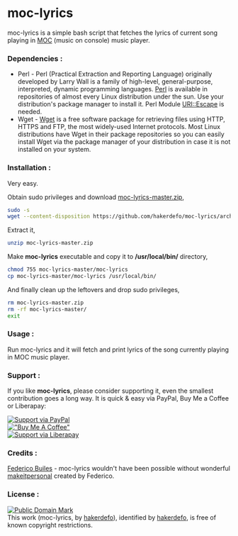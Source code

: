 # moc-lyrics
moc-lyrics is a simple bash script that fetches the lyrics of current song playing in [MOC] (music on console) music player.


### Dependencies :
- Perl - Perl (Practical Extraction and Reporting Language) originally developed by Larry Wall is a family of high-level, general-purpose, interpreted, dynamic programming languages. [Perl] is available in repositories of almost every Linux distribution under the sun. Use your distribution's package manager to install it. Perl Module [URI::Escape] is needed.
- Wget - [Wget] is a free software package for retrieving files using HTTP, HTTPS and FTP, the most widely-used Internet
protocols. Most Linux distributions have Wget in their package repositories so you can easily install Wget via the package manager of your distribution in case it is not installed on your system.


### Installation :
Very easy.

Obtain sudo privileges and download [moc-lyrics-master.zip],

```sh
sudo -s
wget --content-disposition https://github.com/hakerdefo/moc-lyrics/archive/master.zip
```

Extract it,

```sh
unzip moc-lyrics-master.zip
```

Make **moc-lyrics** executable and copy it to **/usr/local/bin/** directory,

 ```sh
chmod 755 moc-lyrics-master/moc-lyrics
cp moc-lyrics-master/moc-lyrics /usr/local/bin/
```

And finally clean up the leftovers and drop sudo privileges,

```sh
rm moc-lyrics-master.zip
rm -rf moc-lyrics-master/
exit
```


### Usage :
Run moc-lyrics and it will fetch and print lyrics of the song currently playing in MOC music player.


### Support :

If you like **moc-lyrics**, please consider supporting it, even the smallest contribution goes a long way. It is quick & easy via PayPal, Buy Me a Coffee or Liberapay:  

[![Support via PayPal](https://cdn.jsdelivr.net/gh/twolfson/paypal-github-button@1.0.0/dist/button.svg)](https://paypal.me/hakerdefo)  
[!["Buy Me A Coffee"](https://user-images.githubusercontent.com/1376749/120938564-50c59780-c6e1-11eb-814f-22a0399623c5.png)](https://www.buymeacoffee.com/hakerdefo)  
[![Support via Liberapay](https://liberapay.com/assets/widgets/donate.svg)](https://liberapay.com/hakerdefo/donate)  


### Credits :
[Federico Builes] - moc-lyrics wouldn't have been possible without wonderful [makeitpersonal] created by Federico.


### License :
[![Public Domain Mark](http://i.creativecommons.org/p/mark/1.0/88x31.png)](http://creativecommons.org/publicdomain/mark/1.0/)  
This work (<span property="dct:title">moc-lyrics</span>, by [<span property="dct:title">hakerdefo</span>](https://github.com/hakerdefo/moc-lyrics)), identified by [<span property="dct:title">hakerdefo</span>](https://hakerdefo.blogspot.com), is free of known copyright restrictions.

[perl]:https://www.perl.org
[URI::Escape]:http://search.cpan.org/dist/URI/lib/URI/Escape.pm
[Wget]:https://www.gnu.org/software/wget/
[moc-lyrics-master.zip]:https://github.com/hakerdefo/moc-lyrics/archive/master.zip
[MOC]:http://moc.daper.net
[Federico Builes]:https://github.com/febuiles
[makeitpersonal]:https://github.com/febuiles/makeitpersonal
